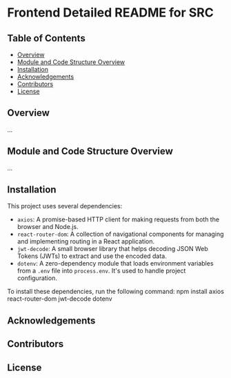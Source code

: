 # Frontend Detailed README for SRC

## Table of Contents

- [Overview](#overview)
- [Module and Code Structure Overview](#module-and-code-structure-overview)
- [Installation](#installation)
- [Acknowledgements](#acknowledgements)
- [Contributors](#contributors)
- [License](#license)

## Overview

...

## Module and Code Structure Overview

...

## Installation

This project uses several dependencies:

- `axios`: A promise-based HTTP client for making requests from both the browser and Node.js.
- `react-router-dom`: A collection of navigational components for managing and implementing routing in a React application.
- `jwt-decode`: A small browser library that helps decoding JSON Web Tokens (JWTs) to extract and use the encoded data.
- `dotenv`: A zero-dependency module that loads environment variables from a `.env` file into `process.env`. It's used to handle project configuration.

To install these dependencies, run the following command: npm install axios react-router-dom jwt-decode dotenv

## Acknowledgements

## Contributors

## License




